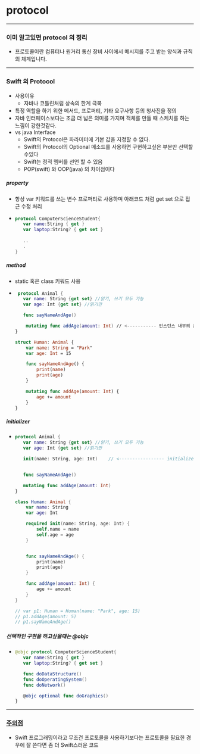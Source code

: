 # protocol 
---
### 이미 알고있떤 protocol 의 정리
* 프로토콜이란 컴퓨터나 원거리 통신 장비 사이에서 메시지를 주고 받는 양식과 규칙의 체계입니다.

---
### Swift 의 Protocol 
* 사용이유
  * 자바나 코틀린처럼 상속의 한계 극복
* 특정 역할을 하기 위한 메서드, 프로퍼티, 기타 요구사항 등의 청사진을 정의
* 자바 인터페이스보다는 조금 더 넓은 의미를 가지며 객체를 만들 때 스케치를 하는 느낌이 강한것같다.
* vs java Interface
  * Swift의 Protocol은 파라미터에 기본 값을 지정할 수 없다.
  * Swift의 Protocol의 Optional 메소드를 사용하면 구현하고싶은 부분만 선택할수있다
  * Swift는 정적 멤버를 선언 할 수 있음
  * POP(swift) 와 OOP(java) 의 차이점이다
##### property
* 항상 var 키워드를 쓰는 변수 프로퍼티로 사용하며 아래코드 처럼 get set 으로 접근 수정 처리
* ```swift
  protocol ComputerScienceStudent{
     var name:String { get }
     var laptop:String? { get set }
     
     ..
     .
  }
  
##### method
* static 혹은 class 키워드 사용
* ```swift
   protocol Animal {
     var name: String {get set} //읽기, 쓰기 모두 가능
     var age: Int {get set} //읽기만

     func sayNameAndAge()

      mutating func addAge(amount: Int) // <----------- 인스턴스 내부의 값을 변경하는 가변 메서드의 경우 mutating(struct 한정, class 는 안해도됨)
  }

  struct Human: Animal {
      var name: String = "Park"
      var age: Int = 15

      func sayNameAndAge() {
          print(name)
          print(age)
      }

      mutating func addAge(amount: Int) {
          age += amount
      }
  }
##### initializer
* ```swift
  protocol Animal {
     var name: String {get set} //읽기, 쓰기 모두 가능
     var age: Int {get set} //읽기만

     init(name: String, age: Int)    // <----------------- initializer


     func sayNameAndAge()

     mutating func addAge(amount: Int)
  }

  class Human: Animal {
      var name: String
      var age: Int

      required init(name: String, age: Int) {
          self.name = name
          self.age = age
      }


      func sayNameAndAge() {
          print(name)
          print(age)
      }

      func addAge(amount: Int) {
          age += amount
      }
  }
  
  // var p1: Human = Human(name: "Park", age: 15)
  // p1.addAge(amount: 5)
  // p1.sayNameAndAge()

##### 선택적인 구현을 하고싶을때는 @objc
* ```swift
  @objc protocol ComputerScienceStudent{
     var name:String { get }
     var laptop:String? { get set }

     func doDataStructure()
     func doOperatingSystem()
     func doNetwork()

     @objc optional func doGraphics()
  }
---
### [주의점](https://academy.realm.io/kr/posts/understanding-swift-protocol/)
* Swift 프로그래밍이라고 무조건 프로토콜을 사용하기보다는 프로토콜을 필요한 경우에 잘 쓴다면 좀 더 Swift스러운 코드
